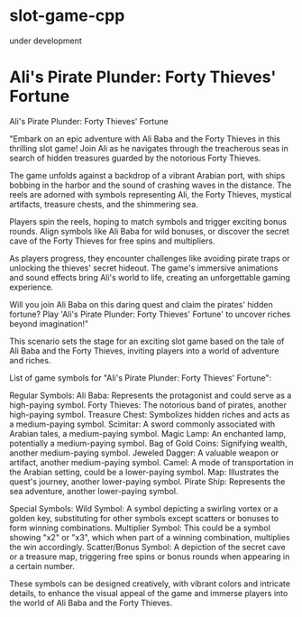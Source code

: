 # slot-game-cpp
under development

# Ali's Pirate Plunder: Forty Thieves' Fortune

Ali's Pirate Plunder: Forty Thieves' Fortune

"Embark on an epic adventure with Ali Baba and the Forty Thieves in this thrilling slot game! Join Ali as he navigates through the treacherous seas in search of hidden treasures guarded by the notorious Forty Thieves.

The game unfolds against a backdrop of a vibrant Arabian port, with ships bobbing in the harbor and the sound of crashing waves in the distance. The reels are adorned with symbols representing Ali, the Forty Thieves, mystical artifacts, treasure chests, and the shimmering sea.

Players spin the reels, hoping to match symbols and trigger exciting bonus rounds. Align symbols like Ali Baba for wild bonuses, or discover the secret cave of the Forty Thieves for free spins and multipliers.

As players progress, they encounter challenges like avoiding pirate traps or unlocking the thieves' secret hideout. The game's immersive animations and sound effects bring Ali's world to life, creating an unforgettable gaming experience.

Will you join Ali Baba on this daring quest and claim the pirates' hidden fortune? Play 'Ali's Pirate Plunder: Forty Thieves' Fortune' to uncover riches beyond imagination!"

This scenario sets the stage for an exciting slot game based on the tale of Ali Baba and the Forty Thieves, inviting players into a world of adventure and riches.


List of game symbols for "Ali's Pirate Plunder: Forty Thieves' Fortune":

Regular Symbols:
Ali Baba: Represents the protagonist and could serve as a high-paying symbol.
Forty Thieves: The notorious band of pirates, another high-paying symbol.
Treasure Chest: Symbolizes hidden riches and acts as a medium-paying symbol.
Scimitar: A sword commonly associated with Arabian tales, a medium-paying symbol.
Magic Lamp: An enchanted lamp, potentially a medium-paying symbol.
Bag of Gold Coins: Signifying wealth, another medium-paying symbol.
Jeweled Dagger: A valuable weapon or artifact, another medium-paying symbol.
Camel: A mode of transportation in the Arabian setting, could be a lower-paying symbol.
Map: Illustrates the quest's journey, another lower-paying symbol.
Pirate Ship: Represents the sea adventure, another lower-paying symbol.

Special Symbols:
Wild Symbol: A symbol depicting a swirling vortex or a golden key, substituting for other symbols except scatters or bonuses to form winning combinations.
Multiplier Symbol: This could be a symbol showing "x2" or "x3", which when part of a winning combination, multiplies the win accordingly.
Scatter/Bonus Symbol: A depiction of the secret cave or a treasure map, triggering free spins or bonus rounds when appearing in a certain number.

These symbols can be designed creatively, with vibrant colors and intricate details, to enhance the visual appeal of the game and immerse players into the world of Ali Baba and the Forty Thieves.

